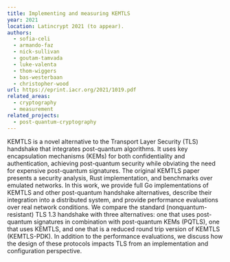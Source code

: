 ```yaml
---
title: Implementing and measuring KEMTLS
year: 2021
location: Latincrypt 2021 (to appear).
authors:
  - sofia-celi
  - armando-faz
  - nick-sullivan
  - goutam-tamvada
  - luke-valenta
  - thom-wiggers
  - bas-westerbaan
  - christopher-wood
url: https://eprint.iacr.org/2021/1019.pdf
related_areas:
  - cryptography
  - measurement
related_projects:
  - post-quantum-cryptography
---
```

KEMTLS is a novel alternative to the Transport Layer Security (TLS) handshake that integrates post-quantum algorithms. It uses key encapsulation mechanisms (KEMs) for both confidentiality and authentication, achieving post-quantum security while obviating the need for expensive post-quantum signatures. The original KEMTLS paper presents a security analysis, Rust implementation, and benchmarks over emulated networks. In this work, we provide full Go implementations of KEMTLS and other post-quantum handshake alternatives, describe their integration into a distributed system, and provide performance evaluations over real network conditions. We compare the standard (nonquantum-resistant) TLS 1.3 handshake with three alternatives: one that uses post-quantum signatures in combination with post-quantum KEMs (PQTLS), one that uses KEMTLS, and one that is a reduced round trip version of KEMTLS (KEMTLS-PDK). In addition to the performance evaluations, we discuss how the design of these protocols impacts TLS from an implementation and configuration perspective.
